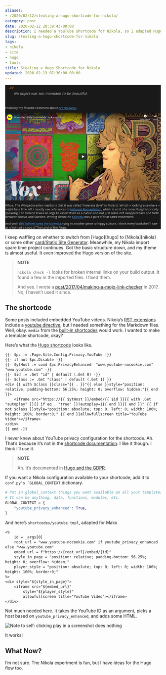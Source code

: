```yaml
---
aliases:
- /2020/02/12/stealing-a-hugo-shortcode-for-nikola/
category: post
date: 2020-02-12 20:39:43-08:00
description: I needed a YouTube shortcode for Nikola, so I adapted Hugo's.
slug: stealing-a-hugo-shortcode-for-nikola
tags:
- nikola
- site
- hugo
- tools
title: Stealing a Hugo Shortcode for Nikola
updated: 2020-02-13 07:30:00-08:00
---
```


![attachments/img/2020/cover-2020-02-12.png](../../../attachments/img/2020/cover-2020-02-12.png)

I keep waffling on whether to switch from \[Hugo\]\[hugo\] to \[Nikola\]\[nikola\] or some other [card/Static Site Generator](../../../card/Static%20Site%20Generator.md). Meanwhile, my Nikola import spare time project continues. Got the basic structure down, and my theme is almost useful. It even improved the Hugo version of the site.

 > 
 > **NOTE**
>
 > `nikola check -l` looks for broken internal links on your build output. It found a few in the imported files. I fixed them.
 > 
 > And yes. I wrote a [post/2017/04/making-a-mojo-link-checker](../../2017/04/making-a-mojo-link-checker.md) in 2017. No, I haven’t used it since.

## The shortcode

Some posts included embedded YouTube videos. Nikola’s [RST extensions](https://getnikola.com/handbook.html#restructuredtext-extensions) include a [youtube directive](https://getnikola.com/handbook.html#youtube), but I needed something for the Markdown files. Well, okay. `media` from the [built-in shortcodes](https://getnikola.com/handbook.html#built-in-shortcodes) would work. I wanted to make a template shortcode, okay?

Here’s what the [Hugo shortcode](https://github.com/gohugoio/hugo/blob/00297085db48cbb7949c9867012f6df38817fc29/tpl/tplimpl/embedded/templates/shortcodes/youtube.html) looks like.

````text
{{- $pc := .Page.Site.Config.Privacy.YouTube -}}
{{- if not $pc.Disable -}}
{{- $ytHost := cond $pc.PrivacyEnhanced  "www.youtube-nocookie.com" "www.youtube.com" -}}
{{- $id := .Get "id" | default (.Get 0) -}}
{{- $class := .Get "class" | default (.Get 1) }}
<div {{ with $class }}class="{{ . }}"{{ else }}style="position: relative; padding-bottom: 56.25%; height: 0; overflow: hidden;"{{ end }}>
    <iframe src="https://{{ $ytHost }}/embed/{{ $id }}{{ with .Get "autoplay" }}{{ if eq . "true" }}?autoplay=1{{ end }}{{ end }}" {{ if not $class }}style="position: absolute; top: 0; left: 0; width: 100%; height: 100%; border:0;" {{ end }}allowfullscreen title="YouTube Video"></iframe>
</div>
{{ end -}}
````

I never knew about YouTube privacy configuration for the shortcode. Ah. That’s because it’s not in the [shortcode documentation](https://gohugo.io/content-management/shortcodes/#youtube). I like it though. I think I’ll use it.

 > 
 > **NOTE**
>
 > Ah. It’s documented in [Hugo and the GDPR](https://gohugo.io/about/hugo-and-gdpr/).

If you want a Nikola configuration available to your shortcode, add it to ``conf.py’s `GLOBAL_CONTEXT`` dictionary.

````python
# Put in global_context things you want available on all your templates.
# It can be anything, data, functions, modules, etc.
GLOBAL_CONTEXT = {
    "youtube_privacy_enhanced": True,
}
````

And here’s `shortcodes/youtube.tmpl`, adapted for Mako.

````mako{title="shortcodes/youtube.tmpl"}
<%
    id = _args[0]
    root_url = "www.youtube-nocookie.com" if youtube_privacy_enhanced else "www.youtube.com"
    embed_url = f"https://{root_url}/embed/{id}"
    style_in_page = "position: relative; padding-bottom: 56.25%; height: 0; overflow: hidden;"
    player_style = "position: absolute; top: 0; left: 0; width: 100%; height: 100%; border:0;"
%>
<div style="${style_in_page}">
    <iframe src="${embed_url}"
        style="${player_style}"
        allowfullscreen title="YouTube Video"></iframe>
</div>
````

Not much needed here. It takes the YouTube ID as an argument, picks a host based on `youtube_privacy_enhanced`, and adds some HTML.

![Note to self: clicking *play* in a screenshot does nothing](attachments/img/2020/miyazaki.png)

It works!

## What Now?

I’m not sure. The Nikola experiment is fun, but I have ideas for the Hugo flow too.